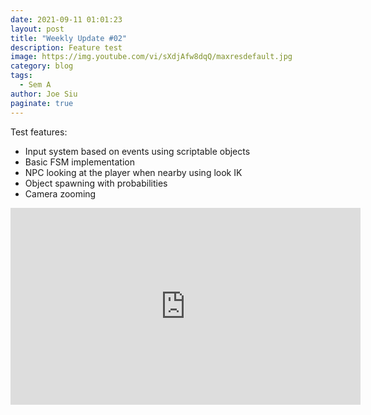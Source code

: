 ```yaml
---
date: 2021-09-11 01:01:23
layout: post
title: "Weekly Update #02"
description: Feature test
image: https://img.youtube.com/vi/sXdjAfw8dqQ/maxresdefault.jpg
category: blog
tags:
  - Sem A
author: Joe Siu
paginate: true
---
```

<!--StartFragment-->

Test features:

* Input system based on events using scriptable objects
* Basic FSM implementation
* NPC looking at the player when nearby using look IK
* Object spawning with probabilities
* Camera zooming

<!--EndFragment-->

<iframe width="560" height="315" src="https://www.youtube.com/embed/sXdjAfw8dqQ" title="YouTube video player" frameborder="0" allow="accelerometer; autoplay; clipboard-write; encrypted-media; gyroscope; picture-in-picture" allowfullscreen></iframe>